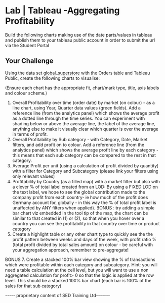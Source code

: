 
# Lab | Tableau -Aggregating Profitability

Build the following charts making use of the date parts/values in tableau and publish them to your tableau public account in order to submit the url via the Student Portal

## Your Challenge

Using the data set [global_superstore](https://github.com/student-IH-labs-and-stuff/BCNDATA0122/blob/main/Labs/Tableau/Global%20Superstore.xlsx) with the Orders table and Tableau Public, create the following charts to visualise:

(Ensure each chart has the appropriate fit, chart/mark type, title, axis labels and colour scheme.)


1. Overall Profitability over time (order date) by market (on colour) - as a line chart, using Year, Quarter data values (green fields). Add a reference line (from the analytics panel) which shows the average profit as a dotted line through the time series.  You can experiment with shading below or above the average line, the label of the average line, anything else to make it visually clear which quarter is over the average in terms of profit. 
2. Overall Profitability by Sub category - with Category, Date, Market filters, and add profit on to colour. Add a reference line (from the analytics panel) which shows the average profit line by each category - this means that each sub category can be compared to the rest in that category. 
3. Average Profit per unit (using a calculation of profit divided by quantity) with a filter for Category and Subcategory (please link your filters using only relevant values)
4. Profitability by Country (as a filled map) with a market filter but also with a clever % of total label created from an LOD: 
 By using a FIXED LOD on the text label, we hope to see the global contribution made to the company profit from each country- ie how much of the profit does Germany account for, globally  - in this way the % of total profit label is unaffected by ANY filters when applied). 
 BONUS :  try adding a simple bar chart viz embedded in the tool tip of the map, the chart can be similar to that created in (1) or (2), so that when you hover over a country you can see the profitability in that country over time or product category
6. Create a highlight table or any other chart type to quickly see the the profit pattern between weeks and days of the week, with profit ratio % (total profit divided by total sales amount) on colour - be careful with your aggregation approach, remember to pre-aggregate! 

BONUS 7. Create a stacked 100% bar view showing the % of transactions which were profitable within each category and subcategory. Hint: you will need a table calculation at the cell level, but you will want to use a non aggregated calculation for profit> 0 so that the logic is applied at the row level. This should be a stacked 100% bar chart (each bar is 100% of the sales for that sub category)


----- proprietary content of SED Training Ltd-------
